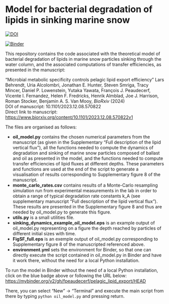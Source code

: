 # Model for bacterial degradation of lipids in sinking marine snow



[![DOI](https://zenodo.org/badge/770812545.svg)](https://zenodo.org/doi/10.5281/zenodo.10809048)

[![Binder](https://mybinder.org/badge_logo.svg)](https://mybinder.org/v2/gh/fpeaudecerf/pelagic_lipid_export/HEAD)

This repository contains the code associated with the theoretical model of bacterial degradation of lipids in marine snow particles sinking through the water column, and the associated computations of transfer efficiencies, as presented in the manuscript:

“Microbial metabolic specificity controls pelagic lipid export efficiency” Lars Behrendt, Uria Alcolombri, Jonathan E. Hunter, Steven Smriga, Tracy Mincer, Daniel P. Lowenstein, Yutaka Yawata, François J. Peaudecerf, Vicente I. Fernandez, Helen F. Fredricks, Henrik Almblad, Joe J. Harrison, Roman Stocker, Benjamin A. S. Van Mooy, *BioRxiv* (2024)\
DOI of manuscript: 10.1101/2023.12.08.570822 \
Direct link to manuscript: https://www.biorxiv.org/content/10.1101/2023.12.08.570822v1

The files are organised as follows:
- **oil_model.py** contains the chosen numerical parameters from the manuscript (as given in the Supplementary “Full description of the lipid vertical flux”), all the functions needed to compute the dynamics of degradation and sinking of marine snow particles composed of ballast and oil as presented in the model, and the functions needed to compute transfer efficiencies of lipid fluxes at different depths. These parameters and functions are used at the end of the script to generate a visualisation of results corresponding to Supplementary figure 8 of the manuscript.
- **monte_carlo_rates.csv** contains results of a Monte-Carlo resampling simulation run from experimental measurements in the lab in order to obtain a range of typical degradation rate constants k_A  (see supplementary manuscript “Full description of the lipid vertical flux”). These results are presented in the Supplementary figure 8 and thus are needed by oil_model.py to generate this figure.
- **utils.py** is a small utilities file.
- **sinking_dynamics_example_oil_model.eps** is an example output of oil_model.py representing on a figure the depth reached by particles of different initial sizes with time.
- **FigSF_full.eps** is an exemple output of oil_model.py corresponding to Supplementary figure 8 of the manuscripted referenced above.
- **environment.yml** sets the environment for Binder, so that one can directly execute the script contained in oil_model.py in Binder and have it work there, without the need for a local Python installation.

To run the model in Binder without the need of a local Python installation, click on the blue badge above or following the URL below:\
https://mybinder.org/v2/gh/fpeaudecerf/pelagic_lipid_export/HEAD

There, you can select “New” -> “Terminal” and execute the main script from there by typing `python oil_model.py` and pressing return.
